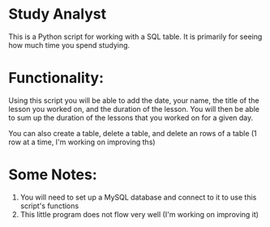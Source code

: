 # Study Analyst
This is a Python script for working with a SQL table.
It is primarily for seeing how much time you spend studying. 

# Functionality:
Using this script you will be able to add the date, your name, the title of the lesson you worked on, and the duration of the lesson.
You will then be able to sum up the duration of the lessons that you worked on for a given day.

You can also create a table, delete a table, and delete an rows of a table (1 row at a time, I'm working on improving ths) 

# Some Notes:
1. You will need to set up a MySQL database and connect to it to use this script's functions
2. This little program does not flow very well (I'm working on improving it)
